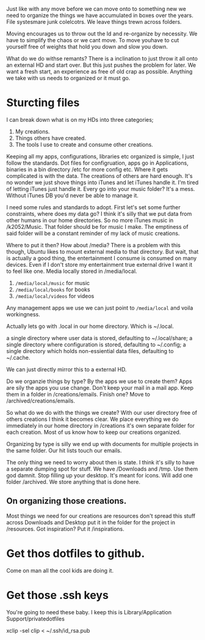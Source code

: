 Just like with any move before we can move onto to something new we need to organize the things we have accumulated in boxes over the years. File systesmare junk colelcotrs. We leave things trewn across folders.

Moving encourages us to throw out the ld and re-organize by necessity. We have to simplify the chaos or we cant move. To move youhave to cut yourself free of weights that hold you down and slow you down.

What do we do withse remants? There is a inclination to just throw it all onto an external HD and start over. But this just pushes the problem for later. We want a fresh start, an experience as free of old crap as possible. Anything we take with us needs to organized or it must go.

# Sturcting files

I can break down what is on my HDs into three categories; 

1. My creations.
2. Things others have created.
3. The tools I use to create and consume other creations.

Keeping all my apps, configurations, libraries etc organized is simple, I just follow the standards. Dot files for configruation, apps go in Applications, binaries in a bin directory /etc for more config etc. Where it gets complicated is with the data. The creations of others are hard enough. It's no wonder we just shove things into iTunes and let iTunes handle it. I'm tired of letting iTunes just handle it. Every go into your music folder? It's a mess. Without iTunes DB you'd never be able to manage it. 

I need some rules and standards to adopt. First let's set some further constraints, where does my data go? I think it's silly that we put data from other humans in our home directories. So no more iTunes music in /k2052/Music. That folder should be for music I make. The emptiness of said folder will be a constant reminder of my lack of music creations. 

Where to put it then? How about /media? There is a problem with this though, Ubuntu likes to mount external media to that directory. But wait, that is actually a good thing, the entertainment I consume is consumed on many devices. Even if I don't store my entertainment true external drive I want it to feel like one. Media locally stored in /media/local. 

1. `/media/local/music`  for music
2. `/media/local/books`  for books
3. `/media/local/videos` for videos

Any management apps we use we can just point to `/media/local` and voila workingness.

Actually lets go with .local in our home directory. Which is ~/.local.

a single directory where user data is stored, defaulting to ~/.local/share;
a single directory where configuration is stored, defaulting to ~/.config;
a single directory which holds non-essiential data files, defaulting to ~/.cache.

We can just directly mirror this to a external HD.

Do we organzie things by type? By the apps we use to create them?  Apps are sily the apps you use change. Don't keep your mail in a mail app. Keep them in a folder in /creations/emails. Finish one? Move to /archived/creations/emails.

So what do we do with the things we create? With our user directory free of others creations I think it becomes clear. We place everything we do immediately in our home directory in /creations it's own separate folder for each creation. Most of us know how to keep our creations organized. 

Organizing by type is silly we end up with documents for multiple projects in the same folder. Our hit lists touch our emails.

The only thing we need to worry about then is state. I think it's silly to have a separate dumping spot for stuff. We have /Downloads and /tmp. Use them god damnit. Stop filling up your desktop. It's meant for icons.
Will add one folder /archived. We store anything that is done here.

## On organizing those creations.

Most things we need for our creations are resources don't spread this stuff across Downloads and Desktop put it in the folder for the project in /resources. Got inspiration? Put it /inspirations.

# Get thos dotfiles to github.

Come on man all the cool kids are doing it.

# Get those .ssh keys

You're going to need these baby.
  I keep this is Library/Application Support/privatedotfiles

  xclip -sel clip < ~/.ssh/id_rsa.pub
